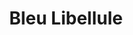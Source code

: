 ---
title: "Bleu Libellule"
url: /saint-maximin/bleu-libellule/
shop: fournitures pour coiffeurs
---